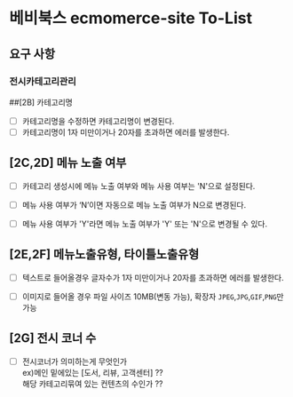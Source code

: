 # 베비북스 ecmomerce-site To-List

## 요구 사항
### 전시카테고리관리

##[2B] 카테고리명
- [ ] 카테고리명을 수정하면 카테고리명이 변경된다.
- [ ] 카테고리명이 1자 미만이거나 20자를 초과하면 에러를 발생한다.

## [2C,2D] 메뉴 노출 여부
- [ ] 카테고리 생성시에 메뉴 노출 여부와 메뉴 사용 여부는 'N'으로 설정된다.
- [ ] 메뉴 사용 여부가 ‘N’이면 자동으로 메뉴 노출 여부가 N으로 변경된다.
- [ ] 메뉴 사용 여부가 'Y'라면 메뉴 노출 여부가 'Y' 또는 'N'으로 변경될 수 있다.


## [2E,2F] 메뉴노출유형, 타이틀노출유형
- [ ] 텍스트로 들어올경우 글자수가 1자 미만이거나 20자를 초과하면 에러를 발생한다. 
- [ ] 이미지로 들어올 경우 파일 사이즈 10MB(변동 가능), 확장자 `JPEG`,`JPG`,`GIF`,`PNG`만 가능


## [2G] 전시 코너 수
- [ ] 전시코너가 의미하는게 무엇인가<br> 
  ex)메인 밑에있는 [도서, 리뷰, 고객센터] ??<br>
     해당 카테고리묶여 있는 컨텐츠의 수인가 ??